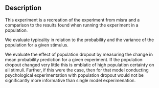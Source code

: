 ## Description

This experiment is a recreation of the experiment from misra and a comparison to the results found when running the experiment in a population. 

We evaluate typicality in relation to the probability and the variance of the population for a given stimulus. 

We evaluate the effect of population dropout by measuring the change in mean probability prediction for a given experiment. If the population dropout changed very little this is emblatic of high population certainty on all stimuli. Further, if this were the case, then for that model conducting psychological experimentation with population dropout would not be significantly more informative than single model experimenation.  


